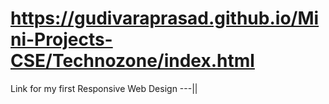 # https://gudivaraprasad.github.io/Mini-Projects-CSE/Technozone/index.html

Link for my first Responsive Web Design ---||
